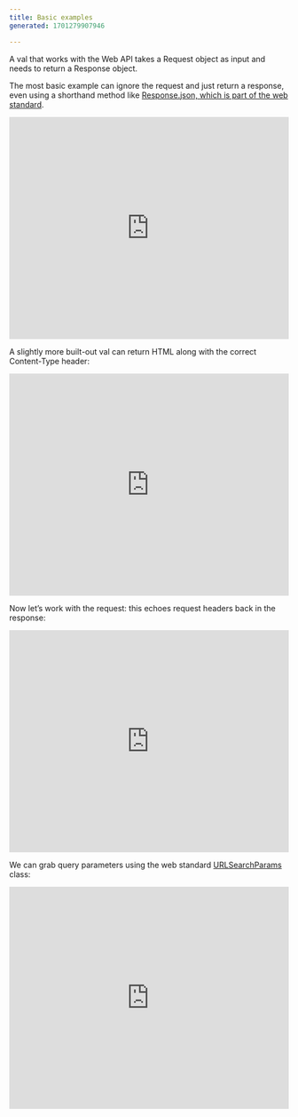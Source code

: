 ```yaml
---
title: Basic examples
generated: 1701279907946

---
```


A val that works with the Web API takes a Request object as input and needs to return a Response object.

The most basic example can ignore the request and just return a response, even using a shorthand method like [Response.json, which is part of the web standard](https://developer.mozilla.org/en-US/docs/Web/API/Response/json_static).

<div class="not-content">
  <iframe src="https://www.val.town/embed/tmcw.jsonOkExample" width="100%" frameborder="no" style="height: 400px;">
    &#x20;
  </iframe>
</div>

A slightly more built-out val can return HTML along with the correct Content-Type header:

<div class="not-content">
  <iframe src="https://www.val.town/embed/tmcw.htmlExample" width="100%" frameborder="no" style="height: 400px;">
    &#x20;
  </iframe>
</div>

Now let’s work with the request: this echoes request headers back in the response:

<div class="not-content">
  <iframe src="https://www.val.town/embed/tmcw.headersExample" width="100%" frameborder="no" style="height: 400px;">
    &#x20;
  </iframe>
</div>

We can grab query parameters using the web standard [URLSearchParams](https://developer.mozilla.org/en-US/docs/Web/API/URL/searchParams) class:

<div class="not-content">
  <iframe src="https://www.val.town/embed/neverstew.queryParams" width="100%" frameborder="no" style="height: 400px;">
    &#x20;
  </iframe>
</div>
